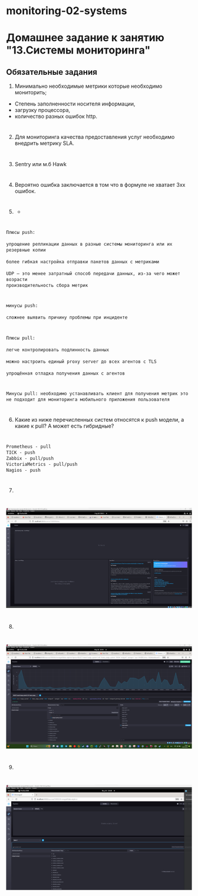 # monitoring-02-systems

# Домашнее задание к занятию "13.Системы мониторинга"

## Обязательные задания

1. Минимально необходимые метрики которые необходимо мониторить;

* Степень заполненности носителя информации,
* загрузку процессора,
* количество разных ошибок http.

#

2. Для мониторинга качества предоставления услуг необходимо внедрить метрику SLA.

#

3. Sentry или м.б Hawk

#

4. Вероятно ошибка заключается в том что в формуле не хватает 3хх ошибок.
   
#
5. -
  #
    Плюсы push:
   
    упрощение репликации данных в разные системы мониторинга или их резервные копии

    более гибкая настройка отправки пакетов данных с метриками

    UDP — это менее затратный способ передачи данных, из-за чего может возрасти
    производительность сбора метрик
#
    минусы push:

    сложнее выявить причину проблемы при инциденте
#
    Плюсы pull:

    легче контролировать подлинность данных

    можно настроить единый proxy server до всех агентов с TLS

    упрощённая отладка получения данных с агентов   
#
    Минусы pull: необходимо устанавливать клиент для получения метрик это не подходит для мониторинга мобильного приложения пользователя 

# 

6. Какие из ниже перечисленных систем относятся к push модели, а какие к pull? А может есть гибридные?

#
    Prometheus - pull
    TICK - push
    Zabbix - pull/push
    VictoriaMetrics - pull/push
    Nagios - push
#

7. 

#
![alt text](image-1.png)
#

8. 
#
![alt text](image-2.png)
#

9. 

#
![alt text](image-3.png)
#
